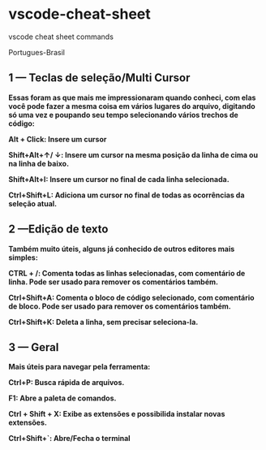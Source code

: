 # vscode-cheat-sheet
vscode cheat sheet commands

Portugues-Brasil

## <b>1 — Teclas de seleção/Multi Cursor<br><b/>

Essas foram as que mais me impressionaram quando conheci, com elas você pode fazer a mesma coisa em vários lugares do arquivo, digitando só uma vez e poupando seu tempo selecionando vários trechos de código:

Alt + Click: Insere um cursor

Shift+Alt+↑/ ↓: Insere um cursor na mesma posição da linha de cima ou na linha de baixo.

Shift+Alt+I: Insere um cursor no final de cada linha selecionada.

Ctrl+Shift+L: Adiciona um cursor no final de todas as ocorrências da seleção atual.

## 2 —Edição de texto
Também muito úteis, alguns já conhecido de outros editores mais simples:

CTRL + /: Comenta todas as linhas selecionadas, com comentário de linha. Pode ser usado para remover os comentários também.

Ctrl+Shift+A: Comenta o bloco de código selecionado, com comentário de bloco. Pode ser usado para remover os comentários também.

Ctrl+Shift+K: Deleta a linha, sem precisar seleciona-la.

## 3 — Geral
Mais úteis para navegar pela ferramenta:

Ctrl+P: Busca rápida de arquivos.
  
F1: Abre a paleta de comandos.
  
Ctrl + Shift + X: Exibe as extensões e possibilida instalar novas extensões.
  
Ctrl+Shift+`: Abre/Fecha o terminal
